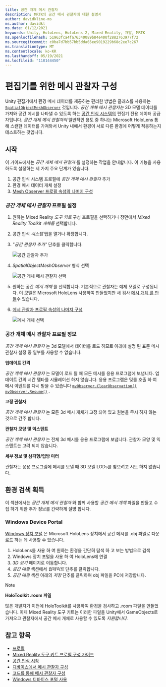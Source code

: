 ```yaml
---
title: 공간 개체 메시 관찰자
description: MRTK의 공간 메시 관찰자에 대한 설명서
author: davidkline-ms
ms.author: davidkl
ms.date: 01/12/2021
keywords: Unity, HoloLens, HoloLens 2, Mixed Reality, 개발, MRTK
ms.openlocfilehash: 51963fca4fa76340089b84e400f2882763977f72
ms.sourcegitcommit: c0ba7d7bb57bb5dda65ee9019229b68c2ee7c267
ms.translationtype: MT
ms.contentlocale: ko-KR
ms.lasthandoff: 05/19/2021
ms.locfileid: "110144450"
---
```

# <a name="configuring-mesh-observers-for-the-editor"></a>편집기를 위한 메시 관찰자 구성

Unity 편집기에서 환경 메시 데이터를 제공하는 편리한 방법은 클래스를 사용하는 [`SpatialObjectMeshObserver`](xref:Microsoft.MixedReality.Toolkit.SpatialObjectMeshObserver.SpatialObjectMeshObserver) 것입니다. *공간 개체 메시 관찰자는* 3D 모델 데이터를 가져와 공간 메시를 나타낼 수 있도록 하는 [공간 인식 시스템의](spatial-awareness-getting-started.md) 편집기 전용 데이터 공급자입니다. *공간 개체 메시 관찰자의* 일반적인 용도 중 하나는 Microsoft HoloLens 통해 스캔한 데이터를 가져와서 Unity 내에서 환경이 서로 다른 환경에 어떻게 적응하는지 테스트하는 것입니다.

## <a name="getting-started"></a>시작

이 가이드에서는 *공간 개체 메시 관찰자* 를 설정하는 작업을 안내합니다. 이 기능을 사용하도록 설정하는 세 가지 주요 단계가 있습니다.

1. 공간 인식 시스템 프로필에 *공간 개체 메시 관찰자* 추가
1. 환경 메시 데이터 개체 설정
1. [Mesh Observer 프로필 속성의 나머지 구성](configuring-spatial-awareness-mesh-observer.md)

### <a name="set-up-a-spatial-object-mesh-observer-profile"></a>*공간 개체 메시 관찰자* 프로필 설정

1. 원하는 Mixed Reality *도구 키트* 구성 프로필을 선택하거나 장면에서 *Mixed Reality Toolkit 개체를* 선택합니다.
1. 공간 인식 *시스템* 탭을 열거나 확장합니다.
1. *"공간 관찰자 추가"* 단추를 클릭합니다.

    ![공간 관찰자 추가](../images/spatial-awareness/AddObserver.png)

1. *SpatialObjectMeshObserver* 형식 선택

    ![공간 개체 메시 관찰자 선택](../images/spatial-awareness/SelectObjectObserver.png)

1. 원하는 공간 *메시 개체* 를 선택합니다. 기본적으로 관찰자는 예제 모델로 구성됩니다. 이 모델은 Microsoft HoloLens 사용하여 만들었지만 새 검사 [메시 개체 를 만들](#acquiring-environment-scans)수 있습니다.
1. [메시 관찰자 프로필 속성의 나머지 구성](configuring-spatial-awareness-mesh-observer.md)

    ![메시 개체 선택](../images/spatial-awareness/ObjectObserverProfile.png)

### <a name="spatial-object-mesh-observer-profile-notes"></a>공간 개체 메시 관찰자 프로필 정보

*공간 개체 메시 관찰자* 는 3d 모델에서 데이터를 로드 하므로 아래에 설명 된 표준 메시 관찰자 설정 중 일부를 사용할 수 없습니다.

**업데이트 간격**

*공간 개체 메시 관찰자* 는 모델이 로드 될 때 모든 메시를 응용 프로그램에 보냅니다. 업데이트 간의 시간 델타를 시뮬레이션 하지 않습니다. 응용 프로그램은 및를 호출 하 여 메시 이벤트를 다시 받을 수 있습니다 [`myObserver.ClearObservation()`](xref:Microsoft.MixedReality.Toolkit.SpatialAwareness.IMixedRealitySpatialAwarenessObserver.ClearObservations) [`myObserver.Resume()`](xref:Microsoft.MixedReality.Toolkit.SpatialAwareness.IMixedRealitySpatialAwarenessObserver.Resume) .

**고정 관찰자**

*공간 개체 메시 관찰자* 는 모든 3d 메시 개체가 고정 되어 있고 원본을 무시 하지 않는 것으로 간주 합니다.

**관찰자 모양 및 익스텐트**

*공간 개체 메시 관찰자* 는 전체 3d 메시를 응용 프로그램에 보냅니다. 관찰자 모양 및 익스텐트는 고려 되지 않습니다.

**세부 정보 및 삼각형/입방 미터**

관찰자는 응용 프로그램에 메시를 보낼 때 3D 모델 LODs를 찾으려고 시도 하지 않습니다.

## <a name="acquiring-environment-scans"></a>환경 검색 획득

이 섹션에서는 *공간 개체 메시 관찰자* 와 함께 사용할 *공간 메시 개체* 파일을 만들고 수집 하기 위한 추가 정보를 간략하게 설명 합니다.

### <a name="windows-device-portal"></a>Windows Device Portal

[Windows 장치 포털](/windows/mixed-reality/using-the-windows-device-portal) 은 Microsoft HoloLens 장치에서 공간 메시를 .obj 파일로 다운로드 하는 데 사용할 수 있습니다.

1. HoloLens를 사용 하 여 원하는 환경을 간단히 탐색 하 고 보는 방법으로 검색
1. Windows 장치 포털을 사용 하 여 HoloLens에 연결
1. *3D 보기* 페이지로 이동합니다.
1. *공간 매핑* 섹션에서 *업데이트* 단추를 클릭합니다.
1. *공간 매핑* 섹션 아래의 *저장* 단추를 클릭하여 obj 파일을 PC에 저장합니다.

> [!NOTE]
> **HoloToolkit .room 파일**
>
> 많은 개발자가 이전에 HoloToolkit를 사용하여 환경을 검사하고 .room 파일을 만들었습니다. 이제 Mixed Reality 도구 키트는 이러한 파일을 Unity에서 GameObjects로 가져오고 관찰자에서 공간 메시 개체로 사용할 수 있도록 *지원합니다.*

## <a name="see-also"></a>참고 항목

- [프로필](../profiles/profiles.md)
- [Mixed Reality 도구 키트 프로필 구성 가이드](../../configuration/mixed-reality-configuration-guide.md)
- [공간 인식 시작](spatial-awareness-getting-started.md)
- [디바이스에서 메시 관찰자 구성](configuring-spatial-awareness-mesh-observer.md)
- [코드를 통해 메시 관찰자 구성](usage-guide.md)
- [Windows 디바이스 포털 사용](/windows/mixed-reality/using-the-windows-device-portal)